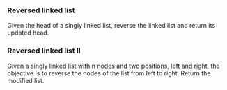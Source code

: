 ### Reversed linked list

Given the head of a singly linked list, reverse the linked list and return its updated head.

### Reversed linked list II

Given a singly linked list with n nodes and two positions, left and right, the objective is to reverse the nodes of the list from left to right. Return the modified list.
